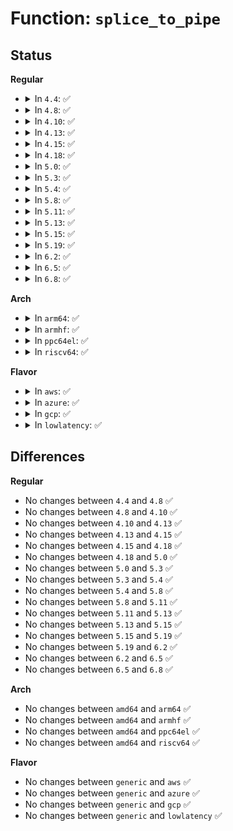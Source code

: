 # Function: <code>splice_to_pipe</code>

## Status
<b>Regular</b>
<ul>
<li>
<details>
<summary>In <code>4.4</code>: ✅</summary>

```c
ssize_t splice_to_pipe(struct pipe_inode_info *pipe, struct splice_pipe_desc *spd);
```

**Collision:** Unique Global

**Inline:** No

**Transformation:** False

**Instances:**

```
In fs/splice.c (ffffffff8123d7e0)
Location: fs/splice.c:182
Inline: False
Direct callers:
  - kernel/trace/trace.c:tracing_buffers_splice_read
  - kernel/trace/trace.c:tracing_splice_read_pipe
  - mm/shmem.c:shmem_file_splice_read
  - fs/splice.c:__generic_file_splice_read
  - fs/splice.c:default_file_splice_read
  - fs/splice.c:vmsplice_to_pipe
  - net/core/skbuff.c:skb_socket_splice
  - net/unix/af_unix.c:skb_unix_socket_splice
```
**Symbols:**

```
ffffffff8123d7e0-ffffffff8123da07: splice_to_pipe (STB_GLOBAL)
```
</details>
</li>
<li>
<details>
<summary>In <code>4.8</code>: ✅</summary>

```c
ssize_t splice_to_pipe(struct pipe_inode_info *pipe, struct splice_pipe_desc *spd);
```

**Collision:** Unique Global

**Inline:** No

**Transformation:** False

**Instances:**

```
In fs/splice.c (ffffffff812658a0)
Location: fs/splice.c:182
Inline: False
Direct callers:
  - kernel/trace/trace.c:tracing_buffers_splice_read
  - kernel/trace/trace.c:tracing_splice_read_pipe
  - mm/shmem.c:shmem_file_splice_read
  - fs/splice.c:vmsplice_to_pipe
  - fs/splice.c:default_file_splice_read
  - fs/splice.c:__generic_file_splice_read
  - net/core/skbuff.c:skb_socket_splice
  - net/unix/af_unix.c:skb_unix_socket_splice
```
**Symbols:**

```
ffffffff812658a0-ffffffff81265ad4: splice_to_pipe (STB_GLOBAL)
```
</details>
</li>
<li>
<details>
<summary>In <code>4.10</code>: ✅</summary>

```c
ssize_t splice_to_pipe(struct pipe_inode_info *pipe, struct splice_pipe_desc *spd);
```

**Collision:** Unique Global

**Inline:** No

**Transformation:** False

**Instances:**

```
In fs/splice.c (ffffffff81278e10)
Location: fs/splice.c:183
Inline: False
Direct callers:
  - kernel/trace/trace.c:tracing_buffers_splice_read
  - kernel/trace/trace.c:tracing_splice_read_pipe
  - net/core/skbuff.c:skb_splice_bits
```
**Symbols:**

```
ffffffff81278e10-ffffffff81278f2d: splice_to_pipe (STB_GLOBAL)
```
</details>
</li>
<li>
<details>
<summary>In <code>4.13</code>: ✅</summary>

```c
ssize_t splice_to_pipe(struct pipe_inode_info *pipe, struct splice_pipe_desc *spd);
```

**Collision:** Unique Global

**Inline:** No

**Transformation:** False

**Instances:**

```
In fs/splice.c (ffffffff81286380)
Location: fs/splice.c:185
Inline: False
Direct callers:
  - kernel/trace/trace.c:tracing_buffers_splice_read
  - kernel/trace/trace.c:tracing_splice_read_pipe
  - net/core/skbuff.c:skb_splice_bits
```
**Symbols:**

```
ffffffff81286380-ffffffff8128648e: splice_to_pipe (STB_GLOBAL)
```
</details>
</li>
<li>
<details>
<summary>In <code>4.15</code>: ✅</summary>

```c
ssize_t splice_to_pipe(struct pipe_inode_info *pipe, struct splice_pipe_desc *spd);
```

**Collision:** Unique Global

**Inline:** No

**Transformation:** False

**Instances:**

```
In fs/splice.c (ffffffff812a8e60)
Location: fs/splice.c:185
Inline: False
Direct callers:
  - kernel/trace/trace.c:tracing_buffers_splice_read
  - kernel/trace/trace.c:tracing_splice_read_pipe
  - net/core/skbuff.c:skb_splice_bits
```
**Symbols:**

```
ffffffff812a8e60-ffffffff812a8f73: splice_to_pipe (STB_GLOBAL)
```
</details>
</li>
<li>
<details>
<summary>In <code>4.18</code>: ✅</summary>

```c
ssize_t splice_to_pipe(struct pipe_inode_info *pipe, struct splice_pipe_desc *spd);
```

**Collision:** Unique Global

**Inline:** No

**Transformation:** False

**Instances:**

```
In fs/splice.c (ffffffff812cf990)
Location: fs/splice.c:185
Inline: False
Direct callers:
  - kernel/trace/trace.c:tracing_buffers_splice_read
  - kernel/trace/trace.c:tracing_splice_read_pipe
  - net/core/skbuff.c:skb_splice_bits
```
**Symbols:**

```
ffffffff812cf990-ffffffff812cfaa1: splice_to_pipe (STB_GLOBAL)
```
</details>
</li>
<li>
<details>
<summary>In <code>5.0</code>: ✅</summary>

```c
ssize_t splice_to_pipe(struct pipe_inode_info *pipe, struct splice_pipe_desc *spd);
```

**Collision:** Unique Global

**Inline:** No

**Transformation:** False

**Instances:**

```
In fs/splice.c (ffffffff812e4d80)
Location: fs/splice.c:185
Inline: False
Direct callers:
  - kernel/trace/trace.c:tracing_buffers_splice_read
  - kernel/trace/trace.c:tracing_splice_read_pipe
  - net/core/skbuff.c:skb_splice_bits
```
**Symbols:**

```
ffffffff812e4d80-ffffffff812e4e91: splice_to_pipe (STB_GLOBAL)
```
</details>
</li>
<li>
<details>
<summary>In <code>5.3</code>: ✅</summary>

```c
ssize_t splice_to_pipe(struct pipe_inode_info *pipe, struct splice_pipe_desc *spd);
```

**Collision:** Unique Global

**Inline:** No

**Transformation:** False

**Instances:**

```
In fs/splice.c (ffffffff81303560)
Location: fs/splice.c:184
Inline: False
Direct callers:
  - kernel/trace/trace.c:tracing_buffers_splice_read
  - kernel/trace/trace.c:tracing_splice_read_pipe
  - net/core/skbuff.c:skb_splice_bits
```
**Symbols:**

```
ffffffff81303560-ffffffff81303670: splice_to_pipe (STB_GLOBAL)
```
</details>
</li>
<li>
<details>
<summary>In <code>5.4</code>: ✅</summary>

```c
ssize_t splice_to_pipe(struct pipe_inode_info *pipe, struct splice_pipe_desc *spd);
```

**Collision:** Unique Global

**Inline:** No

**Transformation:** False

**Instances:**

```
In fs/splice.c (ffffffff813165e0)
Location: fs/splice.c:184
Inline: False
Direct callers:
  - kernel/trace/trace.c:tracing_buffers_splice_read
  - kernel/trace/trace.c:tracing_splice_read_pipe
  - net/core/skbuff.c:skb_splice_bits
```
**Symbols:**

```
ffffffff813165e0-ffffffff813166f0: splice_to_pipe (STB_GLOBAL)
```
</details>
</li>
<li>
<details>
<summary>In <code>5.8</code>: ✅</summary>

```c
ssize_t splice_to_pipe(struct pipe_inode_info *pipe, struct splice_pipe_desc *spd);
```

**Collision:** Unique Global

**Inline:** No

**Transformation:** False

**Instances:**

```
In fs/splice.c (ffffffff8134ff90)
Location: fs/splice.c:183
Inline: False
Direct callers:
  - kernel/trace/trace.c:tracing_buffers_splice_read
  - kernel/trace/trace.c:tracing_splice_read_pipe
  - net/core/skbuff.c:skb_splice_bits
```
**Symbols:**

```
ffffffff8134ff90-ffffffff813500af: splice_to_pipe (STB_GLOBAL)
```
</details>
</li>
<li>
<details>
<summary>In <code>5.11</code>: ✅</summary>

```c
ssize_t splice_to_pipe(struct pipe_inode_info *pipe, struct splice_pipe_desc *spd);
```

**Collision:** Unique Global

**Inline:** No

**Transformation:** False

**Instances:**

```
In fs/splice.c (ffffffff8135cc20)
Location: fs/splice.c:182
Inline: False
Direct callers:
  - kernel/trace/trace.c:tracing_buffers_splice_read
  - kernel/trace/trace.c:tracing_splice_read_pipe
  - net/core/skbuff.c:skb_splice_bits
```
**Symbols:**

```
ffffffff8135cc20-ffffffff8135cd3f: splice_to_pipe (STB_GLOBAL)
```
</details>
</li>
<li>
<details>
<summary>In <code>5.13</code>: ✅</summary>

```c
ssize_t splice_to_pipe(struct pipe_inode_info *pipe, struct splice_pipe_desc *spd);
```

**Collision:** Unique Global

**Inline:** No

**Transformation:** False

**Instances:**

```
In fs/splice.c (ffffffff813636d0)
Location: fs/splice.c:182
Inline: False
Direct callers:
  - kernel/trace/trace.c:tracing_buffers_splice_read
  - kernel/trace/trace.c:tracing_splice_read_pipe
  - net/core/skbuff.c:skb_splice_bits
```
**Symbols:**

```
ffffffff813636d0-ffffffff813637f2: splice_to_pipe (STB_GLOBAL)
```
</details>
</li>
<li>
<details>
<summary>In <code>5.15</code>: ✅</summary>

```c
ssize_t splice_to_pipe(struct pipe_inode_info *pipe, struct splice_pipe_desc *spd);
```

**Collision:** Unique Global

**Inline:** No

**Transformation:** False

**Instances:**

```
In fs/splice.c (ffffffff813b1ed0)
Location: fs/splice.c:182
Inline: False
Direct callers:
  - kernel/trace/trace.c:tracing_buffers_splice_read
  - kernel/trace/trace.c:tracing_splice_read_pipe
  - net/core/skbuff.c:skb_splice_bits
```
**Symbols:**

```
ffffffff813b1ed0-ffffffff813b1ff2: splice_to_pipe (STB_GLOBAL)
```
</details>
</li>
<li>
<details>
<summary>In <code>5.19</code>: ✅</summary>

```c
ssize_t splice_to_pipe(struct pipe_inode_info *pipe, struct splice_pipe_desc *spd);
```

**Collision:** Unique Global

**Inline:** No

**Transformation:** False

**Instances:**

```
In fs/splice.c (ffffffff81436e50)
Location: fs/splice.c:182
Inline: False
Direct callers:
  - kernel/trace/trace.c:tracing_buffers_splice_read
  - kernel/trace/trace.c:tracing_splice_read_pipe
  - net/core/skbuff.c:skb_splice_bits
```
**Symbols:**

```
ffffffff81436e50-ffffffff81436f87: splice_to_pipe (STB_GLOBAL)
```
</details>
</li>
<li>
<details>
<summary>In <code>6.2</code>: ✅</summary>

```c
ssize_t splice_to_pipe(struct pipe_inode_info *pipe, struct splice_pipe_desc *spd);
```

**Collision:** Unique Global

**Inline:** No

**Transformation:** False

**Instances:**

```
In fs/splice.c (ffffffff814c4ed0)
Location: fs/splice.c:182
Inline: False
Direct callers:
  - kernel/trace/trace.c:tracing_buffers_splice_read
  - kernel/trace/trace.c:tracing_splice_read_pipe
  - net/core/skbuff.c:skb_splice_bits
```
**Symbols:**

```
ffffffff814c4ed0-ffffffff814c5007: splice_to_pipe (STB_GLOBAL)
```
</details>
</li>
<li>
<details>
<summary>In <code>6.5</code>: ✅</summary>

```c
ssize_t splice_to_pipe(struct pipe_inode_info *pipe, struct splice_pipe_desc *spd);
```

**Collision:** Unique Global

**Inline:** No

**Transformation:** False

**Instances:**

```
In fs/splice.c (ffffffff814fa310)
Location: fs/splice.c:200
Inline: False
Direct callers:
  - kernel/trace/trace.c:tracing_buffers_splice_read
  - kernel/trace/trace.c:tracing_splice_read_pipe
  - net/core/skbuff.c:skb_splice_bits
```
**Symbols:**

```
ffffffff814fa310-ffffffff814fa447: splice_to_pipe (STB_GLOBAL)
```
</details>
</li>
<li>
<details>
<summary>In <code>6.8</code>: ✅</summary>

```c
ssize_t splice_to_pipe(struct pipe_inode_info *pipe, struct splice_pipe_desc *spd);
```

**Collision:** Unique Global

**Inline:** No

**Transformation:** False

**Instances:**

```
In fs/splice.c (ffffffff8152ec00)
Location: fs/splice.c:197
Inline: False
Direct callers:
  - kernel/trace/trace.c:tracing_buffers_splice_read
  - kernel/trace/trace.c:tracing_splice_read_pipe
  - net/core/skbuff.c:skb_splice_bits
```
**Symbols:**

```
ffffffff8152ec00-ffffffff8152ed33: splice_to_pipe (STB_GLOBAL)
```
</details>
</li>
</ul>
<b>Arch</b>
<ul>
<li>
<details>
<summary>In <code>arm64</code>: ✅</summary>

```c
ssize_t splice_to_pipe(struct pipe_inode_info *pipe, struct splice_pipe_desc *spd);
```

**Collision:** Unique Global

**Inline:** No

**Transformation:** False

**Instances:**

```
In fs/splice.c (ffff8000103ccee0)
Location: fs/splice.c:184
Inline: False
Direct callers:
  - kernel/trace/trace.c:tracing_buffers_splice_read
  - kernel/trace/trace.c:tracing_splice_read_pipe
  - net/core/skbuff.c:skb_splice_bits
```
**Symbols:**

```
ffff8000103ccee0-ffff8000103cd04c: splice_to_pipe (STB_GLOBAL)
```
</details>
</li>
<li>
<details>
<summary>In <code>armhf</code>: ✅</summary>

```c
ssize_t splice_to_pipe(struct pipe_inode_info *pipe, struct splice_pipe_desc *spd);
```

**Collision:** Unique Global

**Inline:** No

**Transformation:** False

**Instances:**

```
In fs/splice.c (c05a8ad0)
Location: fs/splice.c:184
Inline: False
Direct callers:
  - kernel/trace/trace.c:tracing_buffers_splice_read
  - kernel/trace/trace.c:tracing_splice_read_pipe
  - net/core/skbuff.c:skb_splice_bits
```
**Symbols:**

```
c05a8ad0-c05a8c28: splice_to_pipe (STB_GLOBAL)
```
</details>
</li>
<li>
<details>
<summary>In <code>ppc64el</code>: ✅</summary>

```c
ssize_t splice_to_pipe(struct pipe_inode_info *pipe, struct splice_pipe_desc *spd);
```

**Collision:** Unique Global

**Inline:** No

**Transformation:** False

**Instances:**

```
In fs/splice.c (c0000000004ceb30)
Location: fs/splice.c:184
Inline: False
Direct callers:
  - kernel/trace/trace.c:tracing_buffers_splice_read
  - kernel/trace/trace.c:tracing_splice_read_pipe
  - net/core/skbuff.c:skb_splice_bits
```
**Symbols:**

```
c0000000004ceb30-c0000000004ced2c: splice_to_pipe (STB_GLOBAL)
```
</details>
</li>
<li>
<details>
<summary>In <code>riscv64</code>: ✅</summary>

```c
ssize_t splice_to_pipe(struct pipe_inode_info *pipe, struct splice_pipe_desc *spd);
```

**Collision:** Unique Global

**Inline:** No

**Transformation:** False

**Instances:**

```
In fs/splice.c (ffffffe00028a36c)
Location: fs/splice.c:184
Inline: False
Direct callers:
  - kernel/trace/trace.c:tracing_buffers_splice_read
  - kernel/trace/trace.c:tracing_splice_read_pipe
  - net/core/skbuff.c:skb_splice_bits
```
**Symbols:**

```
ffffffe00028a36c-ffffffe00028a460: splice_to_pipe (STB_GLOBAL)
```
</details>
</li>
</ul>
<b>Flavor</b>
<ul>
<li>
<details>
<summary>In <code>aws</code>: ✅</summary>

```c
ssize_t splice_to_pipe(struct pipe_inode_info *pipe, struct splice_pipe_desc *spd);
```

**Collision:** Unique Global

**Inline:** No

**Transformation:** False

**Instances:**

```
In fs/splice.c (ffffffff8130ebc0)
Location: fs/splice.c:184
Inline: False
Direct callers:
  - kernel/trace/trace.c:tracing_buffers_splice_read
  - kernel/trace/trace.c:tracing_splice_read_pipe
  - net/core/skbuff.c:skb_splice_bits
```
**Symbols:**

```
ffffffff8130ebc0-ffffffff8130ecd0: splice_to_pipe (STB_GLOBAL)
```
</details>
</li>
<li>
<details>
<summary>In <code>azure</code>: ✅</summary>

```c
ssize_t splice_to_pipe(struct pipe_inode_info *pipe, struct splice_pipe_desc *spd);
```

**Collision:** Unique Global

**Inline:** No

**Transformation:** False

**Instances:**

```
In fs/splice.c (ffffffff812ff7d0)
Location: fs/splice.c:184
Inline: False
Direct callers:
  - kernel/trace/trace.c:tracing_buffers_splice_read
  - kernel/trace/trace.c:tracing_splice_read_pipe
  - net/core/skbuff.c:skb_splice_bits
```
**Symbols:**

```
ffffffff812ff7d0-ffffffff812ff8e0: splice_to_pipe (STB_GLOBAL)
```
</details>
</li>
<li>
<details>
<summary>In <code>gcp</code>: ✅</summary>

```c
ssize_t splice_to_pipe(struct pipe_inode_info *pipe, struct splice_pipe_desc *spd);
```

**Collision:** Unique Global

**Inline:** No

**Transformation:** False

**Instances:**

```
In fs/splice.c (ffffffff8130c9b0)
Location: fs/splice.c:184
Inline: False
Direct callers:
  - kernel/trace/trace.c:tracing_buffers_splice_read
  - kernel/trace/trace.c:tracing_splice_read_pipe
  - net/core/skbuff.c:skb_splice_bits
```
**Symbols:**

```
ffffffff8130c9b0-ffffffff8130cac0: splice_to_pipe (STB_GLOBAL)
```
</details>
</li>
<li>
<details>
<summary>In <code>lowlatency</code>: ✅</summary>

```c
ssize_t splice_to_pipe(struct pipe_inode_info *pipe, struct splice_pipe_desc *spd);
```

**Collision:** Unique Global

**Inline:** No

**Transformation:** False

**Instances:**

```
In fs/splice.c (ffffffff8131e1c0)
Location: fs/splice.c:184
Inline: False
Direct callers:
  - kernel/trace/trace.c:tracing_buffers_splice_read
  - kernel/trace/trace.c:tracing_splice_read_pipe
  - net/core/skbuff.c:skb_splice_bits
```
**Symbols:**

```
ffffffff8131e1c0-ffffffff8131e2d0: splice_to_pipe (STB_GLOBAL)
```
</details>
</li>
</ul>

## Differences
<b>Regular</b>
<ul>
<li>
No changes between <code>4.4</code> and <code>4.8</code> ✅
</li>
<li>
No changes between <code>4.8</code> and <code>4.10</code> ✅
</li>
<li>
No changes between <code>4.10</code> and <code>4.13</code> ✅
</li>
<li>
No changes between <code>4.13</code> and <code>4.15</code> ✅
</li>
<li>
No changes between <code>4.15</code> and <code>4.18</code> ✅
</li>
<li>
No changes between <code>4.18</code> and <code>5.0</code> ✅
</li>
<li>
No changes between <code>5.0</code> and <code>5.3</code> ✅
</li>
<li>
No changes between <code>5.3</code> and <code>5.4</code> ✅
</li>
<li>
No changes between <code>5.4</code> and <code>5.8</code> ✅
</li>
<li>
No changes between <code>5.8</code> and <code>5.11</code> ✅
</li>
<li>
No changes between <code>5.11</code> and <code>5.13</code> ✅
</li>
<li>
No changes between <code>5.13</code> and <code>5.15</code> ✅
</li>
<li>
No changes between <code>5.15</code> and <code>5.19</code> ✅
</li>
<li>
No changes between <code>5.19</code> and <code>6.2</code> ✅
</li>
<li>
No changes between <code>6.2</code> and <code>6.5</code> ✅
</li>
<li>
No changes between <code>6.5</code> and <code>6.8</code> ✅
</li>
</ul>
<b>Arch</b>
<ul>
<li>
No changes between <code>amd64</code> and <code>arm64</code> ✅
</li>
<li>
No changes between <code>amd64</code> and <code>armhf</code> ✅
</li>
<li>
No changes between <code>amd64</code> and <code>ppc64el</code> ✅
</li>
<li>
No changes between <code>amd64</code> and <code>riscv64</code> ✅
</li>
</ul>
<b>Flavor</b>
<ul>
<li>
No changes between <code>generic</code> and <code>aws</code> ✅
</li>
<li>
No changes between <code>generic</code> and <code>azure</code> ✅
</li>
<li>
No changes between <code>generic</code> and <code>gcp</code> ✅
</li>
<li>
No changes between <code>generic</code> and <code>lowlatency</code> ✅
</li>
</ul>
